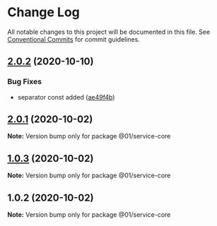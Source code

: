 # Change Log

All notable changes to this project will be documented in this file.
See [Conventional Commits](https://conventionalcommits.org) for commit guidelines.

## [2.0.2](https://github.com/01alchemist/web-service-lib/compare/@01/service-core@2.0.1...@01/service-core@2.0.2) (2020-10-10)


### Bug Fixes

* separator const added ([ae49f4b](https://github.com/01alchemist/web-service-lib/commit/ae49f4b3e15d62410626d739b6c162bf1d448fca))





## [2.0.1](https://github.com/01alchemist/web-service-lib/compare/@01/service-core@1.0.3...@01/service-core@2.0.1) (2020-10-02)

**Note:** Version bump only for package @01/service-core





## [1.0.3](https://github.com/01alchemist/web-service-lib/compare/@01/service-core@1.0.2...@01/service-core@1.0.3) (2020-10-02)

**Note:** Version bump only for package @01/service-core





## 1.0.2 (2020-10-02)

**Note:** Version bump only for package @01/service-core
